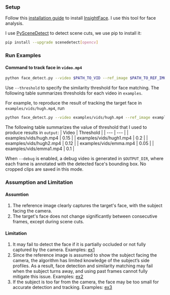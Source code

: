 ### Setup
Follow this [installation guide](https://github.com/deepinsight/insightface/tree/master/python-package) to install [InsightFace](https://github.com/deepinsight/insightface/tree/master?tab=readme-ov-file). I use this tool for face analysis.

I use [PySceneDetect](https://www.scenedetect.com/) to detect scene cuts, we use pip to install it:
```bash
pip install --upgrade scenedetect[opencv]
```

### Run Examples

#### Command to track face in `video.mp4`
```bash
python face_detect.py --video $PATH_TO_VID --ref_image $PATH_TO_REF_IMG --output $OUTPUT_DIR
```
Use `--threshold` to specify the similarity threshold for face matching. The following table summarizes thresholds for each video in `examples`.

For example, to reproduce the result of tracking the target face in `examples/vids/hugh.mp4`, run
```bash
python face_detect.py --video examples/vids/hugh.mp4 --ref_image examples/ref/hugh.jpg --output output/hugh
```

The following table summarizes the value of threshold that I used to produce results in `output`:
| Video | Threshold |
|  ---  |    ---    | 
|  examples/vids/hugh.mp4  | 0.15 |
|  examples/vids/hugh1.mp4 | 0.2 |
|  examples/vids/hugh2.mp4 | 0.12 |
|  examples/vids/emma.mp4 | 0.05 |
|  examples/vids/emma1.mp4 | 0.1 |

When `--debug` is enabled, a debug video is generated in `$OUTPUT_DIR`, where each frame is annotated with the detected face's bounding box. No cropped clips are saved in this mode.

### Assumption and Limitation

#### Assumtion
1. The reference image clearly captures the target's face, with the subject facing the camera.
2. The target's face does not change significantly between consecutive frames, except during scene cuts.

#### Limitation
1. It may fail to detect the face if it is partially occluded or not fully captured by the camera.
    Examples: 
    [ex1](resources/ex1.gif)
2. Since the reference image is assumed to show the subject facing the camera, the algorithm has limited knowledge of the subject’s side profiles. As a result, face detection and similarity matching may fail when the subject turns away, and using past frames cannot fully mitigate this issue.
    Examples: 
    [ex2](resources/ex2.gif)
3. If the subject is too far from the camera, the face may be too small for accurate detection and tracking.
    Examples: 
    [ex3](resources/ex3.gif)